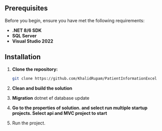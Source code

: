 
## Prerequisites

Before you begin, ensure you have met the following requirements:

- **.NET 8/6 SDK**
- **SQL Server**
- **Visual Studio 2022**

## Installation

1. **Clone the repository:**

   ```bash
   git clone https://github.com/KhalidRupam/PatientInformationExcel

2. **Clean and build the solution**

3. **Migration**
    dotnet ef database update

4. **Go to the properties of solution. and select run multiple startup projects. Select api and MVC project to start**

5. Run the project.
